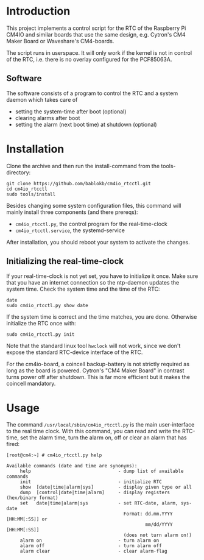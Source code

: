 Introduction
============

This project implements a control script for the RTC of the Raspberry Pi CM4IO
and similar boards that use the same design, e.g. Cytron's CM4 Maker Board
or Waveshare's CM4-boards.

The script runs in userspace. It will only work if the kernel is not in
control of the RTC, i.e. there is no overlay configured for the PCF85063A.


Software
--------

The software consists of a program to control the RTC and a system daemon
which takes care of

  - setting the system-time after boot (optional)
  - clearing alarms after boot
  - setting the alarm (next boot time) at shutdown (optional)


Installation
============

Clone the archive and then run the install-command from the tools-directory:

    git clone https://github.com/bablokb/cm4io_rtcctl.git
    cd cm4io_rtcctl
    sudo tools/install

Besides changing some system configuration files, this command will
mainly install three components (and there prereqs):

  - `cm4io_rtcctl.py`, the control program for the real-time-clock
  - `cm4io_rtcctl.service`, the systemd-service

After installation, you should reboot your system to activate the changes.


Initializing the real-time-clock
--------------------------------

If your real-time-clock is not yet set, you have to initialize it once.
Make sure that you have an internet connection so the ntp-daemon updates
the system time. Check the system time and the time of the RTC:

    date
    sudo cm4io_rtcctl.py show date

If the system time is correct and the time matches, you are done. Otherwise
initialize the RTC once with:

    sudo cm4io_rtcctl.py init

Note that the standard linux tool `hwclock` will not work, since we don't
expose the standard RTC-device interface of the RTC.

For the cm4io-board, a coincell backup-battery is not strictly required
as long as the board is powered. Cytron's "CM4 Maker Board" in contrast
turns power off after shutdown. This is far more efficient but it
makes the coincell mandatory.


Usage
=====

The command `/usr/local/sbin/cm4io_rtcctl.py` is the main user-interface to the
real time clock. With this command, you can read and write the RTC-time,
set the alarm time, turn the alarm on, off or clear an alarm that has
fired:

    [root@cm4:~] # cm4io_rtcctl.py help

    Available commands (date and time are synonyms):
         help                                - dump list of available commands
         init                                - initialize RTC
         show  [date|time|alarm|sys]         - display given type or all
         dump  [control|date|time|alarm]     - display registers (hex/binary format)
         set   date|time|alarm|sys           - set RTC-date, alarm, sys-date
                                               Format: dd.mm.YYYY [HH:MM[:SS]] or
                                                       mm/dd/YYYY [HH:MM[:SS]]
                                               (does not turn alarm on!)
         alarm on                            - turn alarm on
         alarm off                           - turn alarm off
         alarm clear                         - clear alarm-flag
